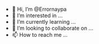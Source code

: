 - 👋 Hi, I’m @Errornaypa
- 👀 I’m interested in ...
- 🌱 I’m currently learning ...
- 💞️ I’m looking to collaborate on ...
- 📫 How to reach me ...

<!---
Errornaypa/Errornaypa is a ✨ special ✨ repository because its `README.md` (this file) appears on your GitHub profile.
You can click the Preview link to take a look at your changes.
--->
